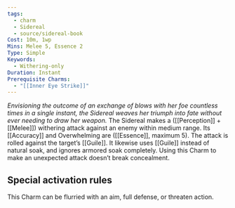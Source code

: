 ```yaml
---
tags:
  - charm
  - Sidereal
  - source/sidereal-book
Cost: 10m, 1wp
Mins: Melee 5, Essence 2
Type: Simple
Keywords:
  - Withering-only
Duration: Instant
Prerequisite Charms:
  - "[[Inner Eye Strike]]"
---
```

*Envisioning the outcome of an exchange of blows with her foe countless times in a single instant, the Sidereal weaves her triumph into fate without ever needing to draw her weapon.*
The Sidereal makes a ([[Perception]] + [[Melee]]) withering attack against an enemy within medium range. Its [[Accuracy]] and Overwhelming are ([[Essence]], maximum 5). The attack is rolled against the target’s [[Guile]]. It likewise uses [[Guile]] instead of natural soak, and ignores armored soak completely. Using this Charm to make an unexpected attack doesn’t break concealment. 

## Special activation rules

This Charm can be flurried with an aim, full defense, or threaten action.